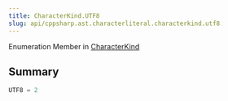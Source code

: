 ```yaml
---
title: CharacterKind.UTF8
slug: api/cppsharp.ast.characterliteral.characterkind.utf8
---
```

Enumeration Member in [CharacterKind](/api/cppsharp/ast/characterliteral/characterkind)

## Summary



```csharp
UTF8 = 2
```

